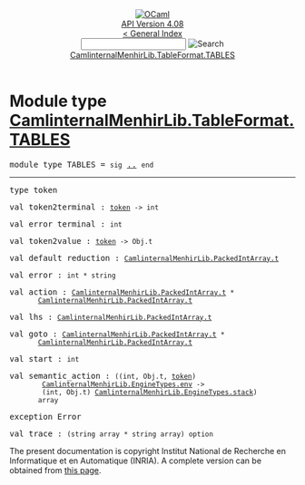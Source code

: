 <!-- ((! set title API !)) ((! set documentation !)) ((! set api !)) ((! set nobreadcrumb !)) -->
<div class="api"><header><nav class="toc brand"><a class="brand" href="https://ocaml.org/"><img src="colour-logo-gray.svg" class="svg" alt="OCaml"></a></nav><nav class="toc"><div class="toc_version"><a href="/docs" id="version-select">API Version 4.08</a></div><a href="index.html">&lt; General Index</a><div class="api_search"><input type="text" name="apisearch" id="api_search" oninput="mySearch(false);" onkeypress="this.oninput();" onclick="this.oninput();" onpaste="this.oninput();">
<img src="search_icon.svg" alt="Search" class="svg" onclick="mySearch(false)"></div>
<div id="search_results"></div><div class="toc_title"><a href="#top">CamlinternalMenhirLib.TableFormat.TABLES</a></div><ul></ul></nav></header>

<h1>Module type <a href="type_CamlinternalMenhirLib.TableFormat.TABLES.html">CamlinternalMenhirLib.TableFormat.TABLES</a></h1>

<pre><span id="MODULETYPETABLES"><span class="keyword">module type</span> TABLES</span> = <code class="code"><span class="keyword">sig</span></code> <a href="CamlinternalMenhirLib.TableFormat.TABLES.html">..</a> <code class="code"><span class="keyword">end</span></code></pre><hr width="100%">

<pre><span id="TYPEtoken"><span class="keyword">type</span> <code class="type"></code>token</span> </pre>


<pre><span id="VALtoken2terminal"><span class="keyword">val</span> token2terminal</span> : <code class="type"><a href="CamlinternalMenhirLib.TableFormat.TABLES.html#TYPEtoken">token</a> -&gt; int</code></pre>
<pre><span id="VALerror_terminal"><span class="keyword">val</span> error_terminal</span> : <code class="type">int</code></pre>
<pre><span id="VALtoken2value"><span class="keyword">val</span> token2value</span> : <code class="type"><a href="CamlinternalMenhirLib.TableFormat.TABLES.html#TYPEtoken">token</a> -&gt; Obj.t</code></pre>
<pre><span id="VALdefault_reduction"><span class="keyword">val</span> default_reduction</span> : <code class="type"><a href="CamlinternalMenhirLib.PackedIntArray.html#TYPEt">CamlinternalMenhirLib.PackedIntArray.t</a></code></pre>
<pre><span id="VALerror"><span class="keyword">val</span> error</span> : <code class="type">int * string</code></pre>
<pre><span id="VALaction"><span class="keyword">val</span> action</span> : <code class="type"><a href="CamlinternalMenhirLib.PackedIntArray.html#TYPEt">CamlinternalMenhirLib.PackedIntArray.t</a> *<br>       <a href="CamlinternalMenhirLib.PackedIntArray.html#TYPEt">CamlinternalMenhirLib.PackedIntArray.t</a></code></pre>
<pre><span id="VALlhs"><span class="keyword">val</span> lhs</span> : <code class="type"><a href="CamlinternalMenhirLib.PackedIntArray.html#TYPEt">CamlinternalMenhirLib.PackedIntArray.t</a></code></pre>
<pre><span id="VALgoto"><span class="keyword">val</span> goto</span> : <code class="type"><a href="CamlinternalMenhirLib.PackedIntArray.html#TYPEt">CamlinternalMenhirLib.PackedIntArray.t</a> *<br>       <a href="CamlinternalMenhirLib.PackedIntArray.html#TYPEt">CamlinternalMenhirLib.PackedIntArray.t</a></code></pre>
<pre><span id="VALstart"><span class="keyword">val</span> start</span> : <code class="type">int</code></pre>
<pre><span id="VALsemantic_action"><span class="keyword">val</span> semantic_action</span> : <code class="type">((int, Obj.t, <a href="CamlinternalMenhirLib.TableFormat.TABLES.html#TYPEtoken">token</a>)<br>        <a href="CamlinternalMenhirLib.EngineTypes.html#TYPEenv">CamlinternalMenhirLib.EngineTypes.env</a> -&gt;<br>        (int, Obj.t) <a href="CamlinternalMenhirLib.EngineTypes.html#TYPEstack">CamlinternalMenhirLib.EngineTypes.stack</a>)<br>       array</code></pre>
<pre><span id="EXCEPTIONError"><span class="keyword">exception</span> Error</span></pre>

<pre><span id="VALtrace"><span class="keyword">val</span> trace</span> : <code class="type">(string array * string array) option</code></pre>
<div class="copyright">The present documentation is copyright Institut National de Recherche en Informatique et en Automatique (INRIA). A complete version can be obtained from <a href="http://caml.inria.fr/pub/docs/manual-ocaml/">this page</a>.</div></div>